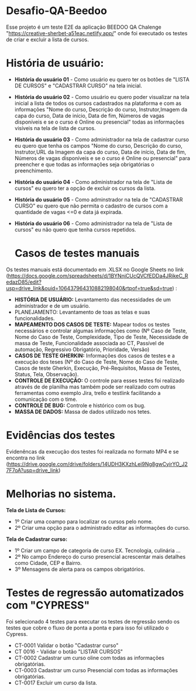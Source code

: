 # Desafio-QA-Beedoo
Esse projeto é um teste E2E da aplicação BEEDOO QA Chalenge "https://creative-sherbet-a51eac.netlify.app/" onde foi executado os testes de criar e excluir a lista de cursos.  

# História de usuário:

- **História do usuário 01** - Como usuário eu quero ter os botões de "LISTA DE CURSOS" e "CADASTRAR CURSO" na tela inicial.
- **História do usuário 02** - Como usuário eu quero poder visualizar na tela inicial a lista de todos os cursos cadastrados na plataforma e com as informações "Nome do curso, Descrição do curso, Instrutor,Imagem da capa do curso, Data de início, Data de fim, Números de vagas disponíveis e se o curso é Online ou presencial" todas as informações visíveis na tela de lista de cursos.
- **História do usuário 03** - Como administrador na tela de cadastrar curso eu quero que tenha os campos  "Nome do curso, Descrição do curso, Instrutor,URL da Imagem da capa do curso, Data de início, Data de fim, Números de vagas disponíveis e se o curso é Online ou presencial" para preencher e que todas as informações seja obrigatórias o preenchimento.
- **História do usuário 04** - Como administrador na tela de "Lista de cursos" eu quero ter a opção de excluir os cursos da lista.
- **História do usuário 05** - Como adminstrador na tela de "CADASTRAR CURSO" eu quero que não permita o cadastro de cursos com a quantidade de vagas <=0 e data já expirada.
- **História do usuário 06** - Como administrador na tela de "Lista de cursos" eu não quero que tenha cursos repetidos.

  # Casos de testes manuais
 Os testes manuais está documentado em .XLSX no  Google Sheets no link (https://docs.google.com/spreadsheets/d/1BYNnjCUcQVCfEDDa4JRikeC_RedazD85/edit?usp=drive_link&ouid=106437964310882198040&rtpof=true&sd=true) :

 - **HISTÓRIA DE USUÁRIO:** Levantamento das necessidades de um administrador e de um usuário.
 - PLANEJAMENTO: Levantamento de toas as telas e suas funcionalidades.
 - **MAPEAMENTO DOS CASOS DE TESTE:** Mapear todos os testes necessários e controlar algumas informações como (Nº Caso de Teste,	Nome do Caso de Teste,	Complexidade,	Tipo de Teste, 	Necessidade de massa de Teste,	Funcionalidade associada ao CT,	Passível de automação,	Regressivo Obrigatório,	Prioridade,	Versão)
 - **CASOS DE TESTE GHERKIN:** Informações dos casos de testes e a execução dos teses (Nº do Caso de Teste,	Nome do Caso de Teste,	Casos de teste Gherkin,	Execução,	Pré-Requisitos,	Massa de Testes,	Status,	Tela,	Observação).
 - **CONTROLE DE EXECUÇÃO:** O controle para esses testes foi realizado através de de planilha mas também pode ser realizado com outras ferramentas como exemplo Jira, trello e testlink facilitando a comunicação com o time.
 - **CONTROLE DE BUG:** Controle e histórico com os bug.
 - **MASSA DE DADOS:** Massa de dados utilizado nos tetes.

# Evidências dos testes
Evidenêncas da execução dos testes foi realizada no formato MP4 e se encontra no link (https://drive.google.com/drive/folders/14UDH3KXzhLei9Ng8gwCyirYO_J27F7oA?usp=drive_link) 

# Melhorias no sistema.

**Tela de Lista de Cursos:**
- 1º Criar uma coampo para localizar os cursos pelo nome.
- 2º Criar uma opção para o administrado editar as informações do curso.
  
**Tela de Cadastrar curso:**
- 1º Criar um campo de categoria de curso EX. Tecnologia, culinária ...
- 2º No campo Endereço do curso presencial acrescentar mais detalhes como Cidade, CEP e Bairro.
- 3º Mensagens de alerta para os campos obrigatórios.

# Testes de regressão automatizados com "CYPRESS"
  
 Foi selecionado 4 testes para executar os testes de regressão sendo os testes que cobre o fluxo de ponta a ponta e para isso foi utilizado o Cypress.

- CT-0001	Validar o botão "Cadastrar curso"
- CT 0016 - Validar o botão "LISTAR CURSOS" 
- CT-0002	Cadastrar um curso oline com todas as informações obrigatórias.
- CT-0003	Cadastrar um curso Presencial com todas as informações obrigatórias.
- CT-0017	Excluir um curso da lista.

  

